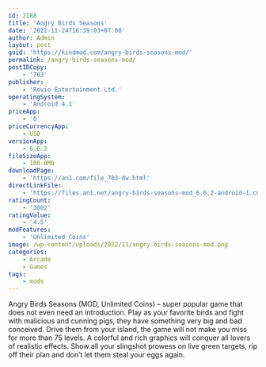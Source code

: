 ```yaml
---
id: 2188
title: 'Angry Birds Seasons'
date: '2022-11-24T16:39:03+07:00'
author: Admin
layout: post
guid: 'https://kindmod.com/angry-birds-seasons-mod/'
permalink: /angry-birds-seasons-mod/
postIDCopy:
    - '703'
publisher:
    - 'Rovio Entertainment Ltd.'
operatingSystem:
    - 'Android 4.1'
priceApp:
    - '0'
priceCurrencyApp:
    - USD
versionApp:
    - 6.6.2
fileSizeApp:
    - 100.0Mb
downloadPage:
    - 'https://an1.com/file_703-dw.html'
directLinkFile:
    - 'https://files.an1.net/angry-birds-seasons-mod_6.6.2-android-1.com.apk'
ratingCount:
    - '3002'
ratingValue:
    - '4.5'
modFeatures:
    - 'Unlimited Coins'
image: /wp-content/uploads/2022/11/angry-birds-seasons-mod.png
categories:
    - Arcade
    - Games
tags:
    - mods
---
```


Angry Birds Seasons (MOD, Unlimited Coins) – super popular game that does not even need an introduction. Play as your favorite birds and fight with malicious and cunning pigs, they have something very big and bad conceived. Drive them from your island, the game will not make you miss for more than 75 levels. A colorful and rich graphics will conquer all lovers of realistic effects. Show all your slingshot prowess on live green targets, rip off their plan and don’t let them steal your eggs again.